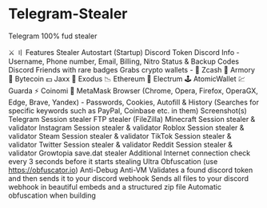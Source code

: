 # Telegram-Stealer
Telegram 100% fud stealer

⚔ 〢 Features
Stealer
Autostart (Startup)
Discord Token
Discord Info - Username, Phone number, Email, Billing, Nitro Status & Backup Codes
Discord Friends with rare badges
Grabs crypto wallets - 💸 Zcash 🚀 Armory 📀 Bytecoin 💵 Jaxx 💎 Exodus 📉 Ethereum 🔨 Electrum 🕹 AtomicWallet 💹 Guarda ⚡ Coinomi 🦊 MetaMask
Browser (Chrome, Opera, Firefox, OperaGX, Edge, Brave, Yandex) - Passwords, Cookies, Autofill & History (Searches for specific keywords such as PayPal, Coinbase etc. in them)
Screenshot(s)
Telegram Session stealer
FTP stealer (FileZilla)
Minecraft Session stealer & validator
Instagram Session stealer & validator
Roblox Session stealer & validator
Steam Session stealer & validator
TikTok Session stealer & validator
Twitter Session stealer & validator
Reddit Session stealer & validator
Growtopia save.dat stealer
Additional
Internet connection check every 3 seconds before it starts stealing
Ultra Obfuscation (use https://obfuscator.io)
Anti-Debug
Anti-VM
Validates a found discord token and then sends it to your discord webhook
Sends all files to your discord webhook in beautiful embeds and a structured zip file
Automatic obfuscation when building
